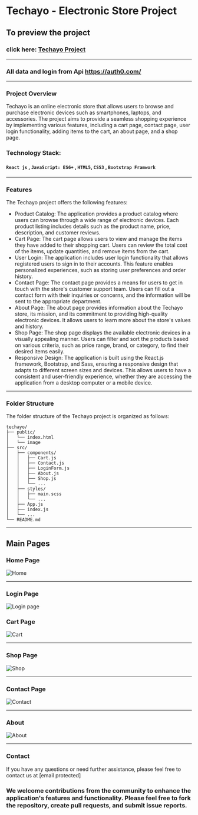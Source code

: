 # Techayo - Electronic Store Project

## To preview the project

### click here: [Techayo Project](https://pluto2.netlify.app/)

---

### All data and login from Api https://auth0.com/

---

### Project Overview

Techayo is an online electronic store that allows users to browse and purchase electronic devices such as smartphones, laptops, and accessories. The project aims to provide a seamless shopping experience by implementing various features, including a cart page, contact page, user login functionality, adding items to the cart, an about page, and a shop page.

### Technology Stack:

#### `React js` , `JavaScript: ES6+` , `HTML5`, `CSS3` , `Bootstrap Framwork`

---

### Features

The Techayo project offers the following features:

- Product Catalog: The application provides a product catalog where users can browse through a wide range of electronic devices. Each product listing includes details such as the product name, price, description, and customer reviews.
- Cart Page: The cart page allows users to view and manage the items they have added to their shopping cart. Users can review the total cost of the items, update quantities, and remove items from the cart.
- User Login: The application includes user login functionality that allows registered users to sign in to their accounts. This feature enables personalized experiences, such as storing user preferences and order history.
- Contact Page: The contact page provides a means for users to get in touch with the store's customer support team. Users can fill out a contact form with their inquiries or concerns, and the information will be sent to the appropriate department.
- About Page: The about page provides information about the Techayo store, its mission, and its commitment to providing high-quality electronic devices. It allows users to learn more about the store's values and history.
- Shop Page: The shop page displays the available electronic devices in a visually appealing manner. Users can filter and sort the products based on various criteria, such as price range, brand, or category, to find their desired items easily.
- Responsive Design: The application is built using the React.js framework, Bootstrap, and Sass, ensuring a responsive design that adapts to different screen sizes and devices. This allows users to have a consistent and user-friendly experience, whether they are accessing the application from a desktop computer or a mobile device.

---

### Folder Structure

The folder structure of the Techayo project is organized as follows:

```
techayo/
├── public/
│   └── index.html
│   └── image
├── src/
│   ├── components/
│   │   ├── Cart.js
│   │   ├── Contact.js
│   │   ├── LoginForm.js
│   │   ├── About.js
│   │   ├── Shop.js
│   │   └── ...
│   ├── styles/
│   │   ├── main.scss
│   │   └── ...
│   ├── App.js
│   ├── index.js
│   └── ...
└── README.md
```

---

## Main Pages

### Home Page

![Home](https://github.com/mohamedismail44/Pluto/assets/160850657/733baaca-85c1-4592-af16-3db62d715cef)

---

### Login Page

![Login page](https://github.com/mohamedismail44/Pluto/assets/160850657/13e3ced2-7e94-41b1-baca-a2b700824b3e)

### Cart Page

![Cart](https://github.com/mohamedismail44/Pluto/assets/160850657/f4508e1e-d24b-490c-b73b-112973c83a71)

---

### Shop Page

![Shop](https://github.com/mohamedismail44/Pluto/assets/160850657/1da903f7-8f46-4fe5-8203-83d8db4bd519)

---

### Contact Page

![Contact](https://github.com/mohamedismail44/Pluto/assets/160850657/490aaf87-4835-4578-aab3-f66199b382ce)

---

### About

![About](https://github.com/mohamedismail44/Pluto/assets/160850657/adb9c407-855a-42ef-8754-0459988509cb)

---

### Contact

If you have any questions or need further assistance, please feel free to contact us at [email protected]

### We welcome contributions from the community to enhance the application's features and functionality. Please feel free to fork the repository, create pull requests, and submit issue reports.
